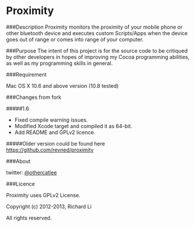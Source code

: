 Proximity
==============

###Description
Proximity monitors the proximity of your mobile phone or other bluetooth device and executes custom Scripts/Apps when the device goes out of range or comes into range of your computer.

###Purpose
The intent of this project is for the source code to be critiqued by other developers in hopes of improving my Cocoa programming abilities, as well as my programming skills in general.

###Requirement

Mac OS X 10.6 and above version (10.8 tested)

###Changes from fork

#####1.6
* Fixed compile warning issues.
* Modified Xcode target and compiled it as 64-bit.
* Add README and GPLv2 licence.


#####Older version could be found here https://github.com/revned/proximity

###About

twitter: [@othercatlee](twitter.com/#!/othercatlee)

###Licence

   Proximity uses GPLv2 License. 
   
   Copyright (c) 2012-2013, Richard Li
   
   All rights reserved.
   